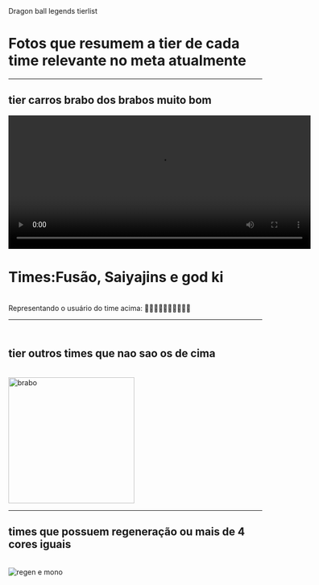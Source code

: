 <!DOCTYPE html>
<html lang="pt-br">
<head>
<div>
    <meta charset="UTF-8">
    <meta http-equiv="X-UA-Compatible" content="IE=edge">
    <meta name="viewport" content="width=device-width, initial-scale=1.0">
</head>
<body>
    Dragon ball legends tierlist
    <h1>Fotos que resumem a tier de cada time relevante no meta atualmente</h1>
    <hr>
    <h2>tier carros brabo dos brabos muito bom</h2>
    <video align="left" alt="maior tier" height="265" width="600" src="https://cdn.discordapp.com/attachments/940798829987516506/941415129571012698/carros2_-_Copia.webm"controls></video>
    <br> <h1> Times:Fusão, Saiyajins e god ki </h1>
    <br> Representando o usuário do time acima: 💪🧠💪🧠💪🧠💪🧠💪🧠
<br>
    <hr>
    <h2> <br> tier outros times que nao sao os de cima</h2>
    <br> <img align="center" alt="brabo" height="250" width="250" src="https://media.discordapp.net/attachments/482200446958567425/562821472167657493/gif.gif"/>
    <hr>
    <h2>times que possuem regeneração ou mais de 4 cores iguais</h2>
    <br> <img align="left" alt="regen e mono" src="https://cdn.discordapp.com/attachments/940798829987516506/941407101098541087/Screenshot_2.png"/>
</body>
</html>
